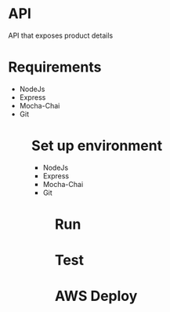 # API
API that exposes product details

# Requirements

<ul>
    <li> NodeJs
    <li> Express
    <li> Mocha-Chai
    <li> Git
<ul>

# Set up environment

<ul>
    <li> NodeJs
    <li> Express
    <li> Mocha-Chai
    <li> Git
<ul>


# Run 


# Test


# AWS Deploy

